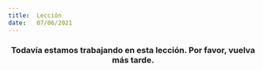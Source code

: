 ```yaml
---
title:  Lección
date:   07/06/2021
---
```


### <center>Todavía estamos trabajando en esta lección. Por favor, vuelva más tarde.</center>